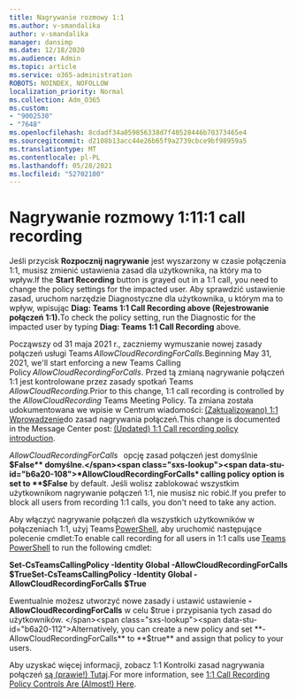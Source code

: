 ```yaml
---
title: Nagrywanie rozmowy 1:1
ms.author: v-smandalika
author: v-smandalika
manager: dansimp
ms.date: 12/18/2020
ms.audience: Admin
ms.topic: article
ms.service: o365-administration
ROBOTS: NOINDEX, NOFOLLOW
localization_priority: Normal
ms.collection: Adm_O365
ms.custom:
- "9002530"
- "7648"
ms.openlocfilehash: 8cdadf34a059856338d7f40528446b70373465e4
ms.sourcegitcommit: d2108b13acc44e26b65f9a2739cbce9bf98959a5
ms.translationtype: MT
ms.contentlocale: pl-PL
ms.lasthandoff: 05/28/2021
ms.locfileid: "52702100"
---
```

# <a name="11-call-recording"></a><span data-ttu-id="b6a20-102">Nagrywanie rozmowy 1:1</span><span class="sxs-lookup"><span data-stu-id="b6a20-102">1:1 call recording</span></span>

<span data-ttu-id="b6a20-103">Jeśli przycisk **Rozpocznij nagrywanie** jest wyszarzony w czasie połączenia 1:1, musisz zmienić ustawienia zasad dla użytkownika, na który ma to wpływ.</span><span class="sxs-lookup"><span data-stu-id="b6a20-103">If the **Start Recording** button is grayed out in a 1:1 call, you need to change the policy settings for the impacted user.</span></span> <span data-ttu-id="b6a20-104">Aby sprawdzić ustawienie zasad, uruchom narzędzie Diagnostyczne dla użytkownika, u którym ma to wpływ, wpisując **Diag: Teams 1:1 Call Recording above (Rejestrowanie połączeń 1:1).**</span><span class="sxs-lookup"><span data-stu-id="b6a20-104">To check the policy setting, run the Diagnostic for the impacted user by typing **Diag: Teams 1:1 Call Recording** above.</span></span>     

<span data-ttu-id="b6a20-105">Począwszy od 31 maja 2021 r., zaczniemy wymuszanie nowej zasady połączeń usługi Teams *AllowCloudRecordingForCalls.*</span><span class="sxs-lookup"><span data-stu-id="b6a20-105">Beginning May 31, 2021, we'll start enforcing a new Teams Calling Policy *AllowCloudRecordingForCalls*.</span></span> <span data-ttu-id="b6a20-106">Przed tą zmianą nagrywanie połączeń 1:1 jest kontrolowane przez zasady spotkań Teams *AllowCloudRecording.*</span><span class="sxs-lookup"><span data-stu-id="b6a20-106">Prior to this change, 1:1 call recording is controlled by the *AllowCloudRecording* Teams Meeting Policy.</span></span> <span data-ttu-id="b6a20-107">Ta zmiana została udokumentowana we wpisie w Centrum wiadomości: [(Zaktualizowano) 1:1 Wprowadzenie](https://portal.microsoft.com/Adminportal/Home?ref=MessageCenter/:/messages/MC238796)do zasad nagrywania połączeń.</span><span class="sxs-lookup"><span data-stu-id="b6a20-107">This change is documented in the Message Center post: [(Updated) 1:1 Call recording policy introduction](https://portal.microsoft.com/Adminportal/Home?ref=MessageCenter/:/messages/MC238796).</span></span>  

<span data-ttu-id="b6a20-108">*AllowCloudRecordingForCalls*   opcję zasad połączeń jest domyślnie **$False** domyślne.</span><span class="sxs-lookup"><span data-stu-id="b6a20-108">*AllowCloudRecordingForCalls* calling policy option is set to **$False** by default.</span></span> <span data-ttu-id="b6a20-109">Jeśli wolisz zablokować wszystkim użytkownikom nagrywanie połączeń 1:1, nie musisz nic robić.</span><span class="sxs-lookup"><span data-stu-id="b6a20-109">If you prefer to block all users from recording 1:1 calls, you don't need to take any action.</span></span>  

<span data-ttu-id="b6a20-110">Aby włączyć nagrywanie połączeń dla wszystkich użytkowników w połączeniach 1:1, użyj Teams [PowerShell,](/microsoftteams/teams-powershell-install) aby uruchomić następujące polecenie cmdlet:</span><span class="sxs-lookup"><span data-stu-id="b6a20-110">To enable call recording for all users in 1:1 calls use [Teams PowerShell](/microsoftteams/teams-powershell-install) to run the following cmdlet:</span></span> 

<span data-ttu-id="b6a20-111">**Set-CsTeamsCallingPolicy -Identity Global -AllowCloudRecordingForCalls $True**</span><span class="sxs-lookup"><span data-stu-id="b6a20-111">**Set-CsTeamsCallingPolicy -Identity Global -AllowCloudRecordingForCalls $True**</span></span> 

<span data-ttu-id="b6a20-112">Ewentualnie możesz utworzyć nowe zasady i ustawić ustawienie **-AllowCloudRecordingForCalls** w celu $true i przypisania tych zasad do użytkowników. </span><span class="sxs-lookup"><span data-stu-id="b6a20-112">Alternatively, you can create a new policy and set **-AllowCloudRecordingForCalls** to **$true** and assign that policy to your users.</span></span> 

<span data-ttu-id="b6a20-113">Aby uzyskać więcej informacji, zobacz 1:1 Kontrolki zasad nagrywania połączeń [są (prawie!) Tutaj](https://techcommunity.microsoft.com/t5/microsoft-teams-support/1-1-call-recording-policy-controls-are-almost-here/ba-p/2217668).</span><span class="sxs-lookup"><span data-stu-id="b6a20-113">For more information, see [1:1 Call Recording Policy Controls Are (Almost!) Here](https://techcommunity.microsoft.com/t5/microsoft-teams-support/1-1-call-recording-policy-controls-are-almost-here/ba-p/2217668).</span></span>
